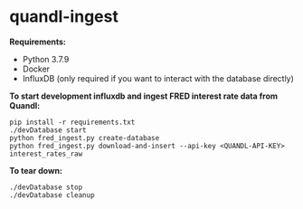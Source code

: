 # quandl-ingest

**Requirements:**
- Python 3.7.9
- Docker
- InfluxDB (only required if you want to interact with the database directly)

**To start development influxdb and ingest FRED interest rate data from Quandl:**  
```
pip install -r requirements.txt
./devDatabase start
python fred_ingest.py create-database
python fred_ingest.py download-and-insert --api-key <QUANDL-API-KEY> interest_rates_raw
```

**To tear down:**  
```
./devDatabase stop
./devDatabase cleanup
```

